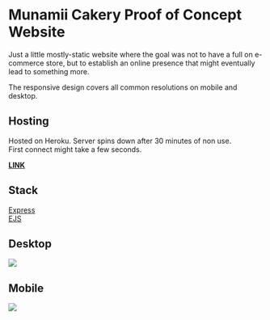 # Munamii Cakery Proof of Concept Website

Just a little mostly-static website where the goal was not to have a full on e-commerce store, but to establish an online presence that might eventually lead to something more.

The responsive design covers all common resolutions on mobile and desktop.

## Hosting

Hosted on Heroku. Server spins down after 30 minutes of non use.  
First connect might take a few seconds.

**[LINK](https://munamii.herokuapp.com/)**

## Stack

[Express](https://expressjs.com/)  
[EJS](https://ejs.co/)

## Desktop

![](https://i.imgur.com/rFPFhgk.png)

## Mobile

![](https://i.imgur.com/WL8QlDR.png)

